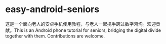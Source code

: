 # easy-android-seniors
这是一个面向老人的安卓手机使用教程，与老人一起携手跨过数字鸿沟。欢迎贡献。This is an Android phone tutorial for seniors, bridging the digital divide together with them. Contributions are welcome.
